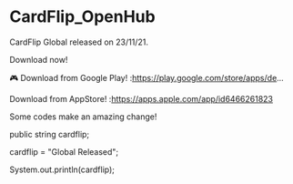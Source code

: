 # CardFlip_OpenHub

CardFlip Global released on 23/11/21.

Download now!

🎮
Download from Google Play!
:https://play.google.com/store/apps/de...

Download from AppStore!
:https://apps.apple.com/app/id6466261823



Some codes make an amazing change!

public string cardflip;

cardflip = "Global Released";

System.out.println(cardflip);

